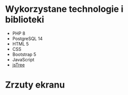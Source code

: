 # Wykorzystane technologie i biblioteki

- PHP 8
- PostgreSQL 14
- HTML 5
- CSS
- Bootstrap 5
- JavaScript
- [jsTree](https://www.jstree.com/)

# Zrzuty ekranu